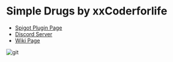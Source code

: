 # Simple Drugs by xxCoderforlife
* [Spigot Plugin Page](https://www.spigotmc.org/resources/simple-drugs.9684/)
* [Discord Server](https://discord.com/invite/jnmKj7Z)
* [Wiki Page](https://xxcoderforlife.gitbook.io/simpledrugswiki/)


![git](https://user-images.githubusercontent.com/2607318/135374609-a63ebba6-6ff2-425f-92f9-aabb39d65b89.png)
